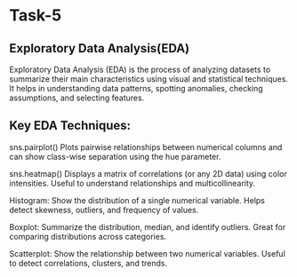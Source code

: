 # Task-5
## Exploratory Data Analysis(EDA)
Exploratory Data Analysis (EDA) is the process of analyzing datasets to summarize their main characteristics using visual and statistical techniques. It helps in understanding data patterns, spotting anomalies, checking assumptions, and selecting features.

## Key EDA Techniques:
sns.pairplot()
Plots pairwise relationships between numerical columns and can show class-wise separation using the hue parameter.

sns.heatmap()
Displays a matrix of correlations (or any 2D data) using color intensities. Useful to understand relationships and multicollinearity.

Histogram:
Show the distribution of a single numerical variable. Helps detect skewness, outliers, and frequency of values.

Boxplot:
Summarize the distribution, median, and identify outliers. Great for comparing distributions across categories.

Scatterplot:
Show the relationship between two numerical variables. Useful to detect correlations, clusters, and trends.
